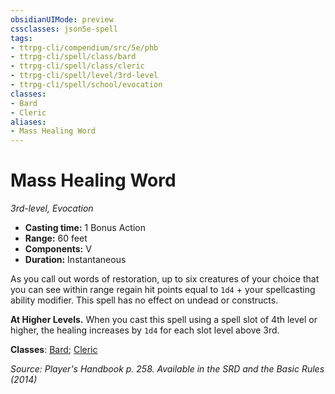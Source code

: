 ```yaml
---
obsidianUIMode: preview
cssclasses: json5e-spell
tags:
- ttrpg-cli/compendium/src/5e/phb
- ttrpg-cli/spell/class/bard
- ttrpg-cli/spell/class/cleric
- ttrpg-cli/spell/level/3rd-level
- ttrpg-cli/spell/school/evocation
classes:
- Bard
- Cleric
aliases:
- Mass Healing Word
---
```

# Mass Healing Word
*3rd-level, Evocation*  


- **Casting time:** 1 Bonus Action
- **Range:** 60 feet
- **Components:** V
- **Duration:** Instantaneous

As you call out words of restoration, up to six creatures of your choice that you can see within range regain hit points equal to `1d4` + your spellcasting ability modifier. This spell has no effect on undead or constructs.

**At Higher Levels.** When you cast this spell using a spell slot of 4th level or higher, the healing increases by `1d4` for each slot level above 3rd.

**Classes**: [Bard](/CLI/lists/list-spells-classes-bard.md); [Cleric](/CLI/lists/list-spells-classes-cleric.md)

*Source: Player's Handbook p. 258. Available in the <span title='Systems Reference Document (5.1)'>SRD</span> and the Basic Rules (2014)*